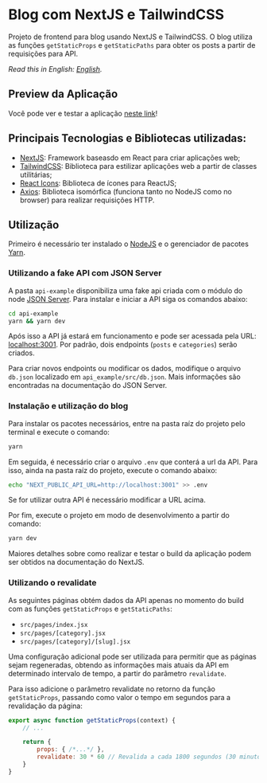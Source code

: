 # Blog com NextJS e TailwindCSS
Projeto de frontend para blog usando NextJS e TailwindCSS. O blog utiliza as funções `getStaticProps` e `getStaticPaths` para obter os posts a partir de requisições para API.

*Read this in English: [English](README.en.md).*

## Preview da Aplicação
Você pode ver e testar a aplicação [neste link](https://blog-nextjs-tailwindcss.vercel.app/)!

## Principais Tecnologias e Bibliotecas utilizadas:
- [NextJS](https://nextjs.org/): Framework baseasdo em React para criar aplicações web;
- [TailwindCSS](https://tailwindcss.com/): Biblioteca para estilizar aplicações web a partir de classes utilitárias;
- [React Icons](https://react-icons.github.io/react-icons/): Biblioteca de ícones para ReactJS;
- [Axios](https://axios-http.com/docs/intro): Biblioteca isomórfica (funciona tanto no NodeJS como no browser) para realizar requisições HTTP.

## Utilização
Primeiro é necessário ter instalado o [NodeJS](https://nodejs.org/en/download/) e o gerenciador de pacotes [Yarn](https://classic.yarnpkg.com/en/docs/install).

### Utilizando a fake API com JSON Server
A pasta `api-example` disponibiliza uma fake api criada com o módulo do node [JSON Server](https://www.npmjs.com/package/json-server). Para instalar e iniciar a API siga os comandos abaixo:
```bash
cd api-example
yarn && yarn dev
```
Após isso a API já estará em funcionamento e pode ser acessada pela URL: [localhost:3001](http://localhost:3001). Por padrão, dois endpoints (`posts` e `categories`) serão criados.

Para criar novos endpoints ou modificar os dados, modifique o arquivo `db.json` localizado em `api_example/src/db.json`. Mais informações são encontradas na documentação do JSON Server.

### Instalação e utilização do blog
Para instalar os pacotes necessários, entre na pasta raíz do projeto pelo terminal e execute o comando:
```bash
yarn
```
Em seguida, é necessário criar o arquivo `.env` que conterá a url da API. Para isso, ainda na pasta raíz do projeto, execute o comando abaixo:
```bash
echo "NEXT_PUBLIC_API_URL=http://localhost:3001" >> .env
```

Se for utilizar outra API é necessário modificar a URL acima.

Por fim, execute o projeto em modo de desenvolvimento a partir do comando:
```bash
yarn dev
```

Maiores detalhes sobre como realizar e testar o build da aplicação podem ser obtidos na documentação do NextJS.

### Utilizando o revalidate
As seguintes páginas obtém dados da API apenas no momento do build com as funções `getStaticProps` e `getStaticPaths`:
- `src/pages/index.jsx`
- `src/pages/[category].jsx`
- `src/pages/[category]/[slug].jsx`

Uma configuração adicional pode ser utilizada para permitir que as páginas sejam regeneradas, obtendo as informações mais atuais da API em determinado intervalo de tempo, a partir do parâmetro `revalidate`.

Para isso adicione o parâmetro revalidate no retorno da função `getStaticProps`, passando como valor o tempo em segundos para a revalidação da página:

```javascript
export async function getStaticProps(context) {
    // ...

    return {
        props: { /*...*/ },
        revalidate: 30 * 60 // Revalida a cada 1800 segundos (30 minutos)
    }
}
```

